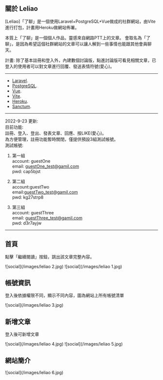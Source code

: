 ## 關於 Leliao

[Leliao]「了聊」是一個使用Laravel+PostgreSQL+Vue做成的社群網站，由Vite進行打包，計畫用Heroku做網站佈署。

本質上「了聊」是一個個人作品，靈感來自網路PTT上的文章。
會取名為「了聊」，是因為希望這個社群網站的文章可以讓人解到一些事情也能跟其他會員聊天。

計畫:
除了基本註冊和登入外，內建數個討論版，點進討論版可看見相關文章，已登入的使用者可以對文章進行回覆、發送表情符號(愛心)。

<hr>

- [Laravel](https://laravel.com/docs/9.x).
- [PostgreSQL](https://www.postgresql.org/).
- [Vue](https://vuejs.org/).
- [Vite](https://vitejs.dev/).
- [Heroku](https://www.heroku.com/).
- [Sanctum](https://github.com/laravel/sanctum).

<hr>
2022-9-23 更新:<br>
目前功能:<br>
註冊、登入、登出、發表文章、回應、按LIKE(愛心)。<br>
為方便管理，註冊功能暫時關閉，僅提供預設3組測試帳號。<br>
測試帳號:

1. 第一組<br>
account: guestOne<br>
email: guestOne_test@gamil.com<br>
pwd: cap5bjst<br>

2. 第二組<br>
account:guestTwo<br>
email:guestTwo_test@gamil.com<br>
pwd: kg27strp8<br>

3. 第三組<br>
account: guestThree<br>
email: guestThree_test@gamil.com<br>
pwd: d3r7ayjw<br>

<hr>

<h2>首頁</h2>
<p>點擊「繼續閱讀」按鈕，跳出該文章完整內容。</p>

![social](/images/leliao 2.jpg)
![social](/images/leliao 1.jpg)

<h2>帳號資訊</h2>
<p>登入後依據權限不同，顯示不同內容，圖為網站上所有帳號清單</p>

![social](/images/leliao 3.jpg)

<h2>新增文章</h2>
<p>登入後可新增文章</p>

![social](/images/leliao 4.jpg)
![social](/images/leliao 5.jpg)

<h2>網站簡介</h2>

![social](/images/leliao 6.jpg)

